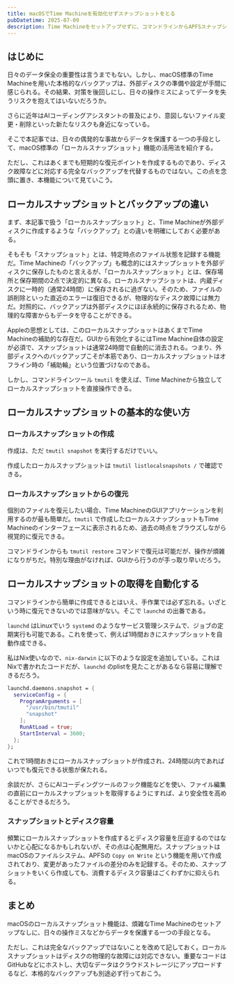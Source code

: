 ```yaml
---
title: macOSでTime Machineを有効化せずスナップショットをとる
pubDatetime: 2025-07-09
description: Time Machineをセットアップせずに、コマンドラインからAPFSスナップショットを作成し、AIコーディングツールなどによる不慮のファイル変更からシステムを保護しよう
---
```


## はじめに

日々のデータ保全の重要性は言うまでもない。しかし、macOS標準のTime Machineを用いた本格的なバックアップは、外部ディスクの準備や設定が手間に感じられる。その結果、対策を後回しにし、日々の操作ミスによってデータを失うリスクを抱えてはいないだろうか。

さらに近年はAIコーディングアシスタントの普及により、意図しないファイル変更・削除といった新たなリスクも身近になっている。

そこで本記事では、日々の偶発的な事故からデータを保護する一つの手段として、macOS標準の「ローカルスナップショット」機能の活用法を紹介する。

ただし、これはあくまでも短期的な復元ポイントを作成するものであり、ディスク故障などに対応する完全なバックアップを代替するものではない。この点を念頭に置き、本機能について見ていこう。

## ローカルスナップショットとバックアップの違い

まず、本記事で扱う「ローカルスナップショット」と、Time Machineが外部ディスクに作成するような「バックアップ」との違いを明確にしておく必要がある。

そもそも「スナップショット」とは、特定時点のファイル状態を記録する機能だ。Time Machineの「バックアップ」も概念的にはスナップショットを外部ディスクに保存したものと言えるが、「ローカルスナップショット」とは、保存場所と保存期間の2点で決定的に異なる。ローカルスナップショットは、内蔵ディスクに一時的（通常24時間）に保存されるに過ぎない。そのため、ファイルの誤削除といった直近のエラーは復旧できるが、物理的なディスク故障には無力だ。対照的に、バックアップは外部ディスクにほぼ永続的に保存されるため、物理的な障害からもデータを守ることができる。

Appleの思想としては、このローカルスナップショットはあくまでTime Machineの補助的な存在だ。GUIから有効化するにはTime Machine自体の設定が必須で、スナップショットは通常24時間で自動的に消去される。つまり、外部ディスクへのバックアップこそが本筋であり、ローカルスナップショットはオフライン時の「補助輪」という位置づけなのである。

しかし、コマンドラインツール `tmutil` を使えば、Time Machineから独立してローカルスナップショットを直接操作できる。

## ローカルスナップショットの基本的な使い方

### ローカルスナップショットの作成

作成は、ただ `tmutil snapshot` を実行するだけでいい。

作成したローカルスナップショットは `tmutil listlocalsnapshots /` で確認できる。

### ローカルスナップショットからの復元

個別のファイルを復元したい場合、Time MachineのGUIアプリケーションを利用するのが最も簡単だ。`tmutil` で作成したローカルスナップショットもTime Machineのインターフェースに表示されるため、過去の時点をブラウズしながら視覚的に復元できる。

コマンドラインからも `tmutil restore` コマンドで復元は可能だが、操作が煩雑になりがちだ。特別な理由がなければ、GUIから行うのが手っ取り早いだろう。

## ローカルスナップショットの取得を自動化する

コマンドラインから簡単に作成できるとはいえ、手作業では必ず忘れる。いざという時に復元できないのでは意味がない。そこで `launchd` の出番である。

`launchd` はLinuxでいう `systemd` のようなサービス管理システムで、ジョブの定期実行も可能である。これを使って、例えば1時間おきにスナップショットを自動作成できる。

私はNix使いなので、`nix-darwin` に以下のような設定を追加している。これはNixで書かれたコードだが、`launchd` のplistを見たことがあるなら容易に理解できるだろう。

```nix
launchd.daemons.snapshot = {
  serviceConfig = {
    ProgramArguments = [
      "/usr/bin/tmutil"
      "snapshot"
    ];
    RunAtLoad = true;
    StartInterval = 3600;
  };
};
```

これで1時間おきにローカルスナップショットが作成され、24時間以内であればいつでも復元できる状態が保たれる。

余談だが、さらにAIコーディングツールのフック機能などを使い、ファイル編集の直前にローカルスナップショットを取得するようにすれば、より安全性を高めることができるだろう。

### スナップショットとディスク容量

頻繁にローカルスナップショットを作成するとディスク容量を圧迫するのではないかと心配になるかもしれないが、その点は心配無用だ。スナップショットはmacOSのファイルシステム、APFSの `Copy on Write` という機能を用いて作成されており、変更があったファイルの差分のみを記録する。そのため、スナップショットをいくら作成しても、消費するディスク容量はごくわずかに抑えられる。

## まとめ

macOSのローカルスナップショット機能は、煩雑なTime Machineのセットアップなしに、日々の操作ミスなどからデータを保護する一つの手段となる。

ただし、これは完全なバックアップではないことを改めて記しておく。ローカルスナップショットはディスクの物理的な故障には対応できない。重要なコードはGitHubなどにホストし、大切なデータはクラウドストレージにアップロードするなど、本格的なバックアップも別途必ず行っておこう。
